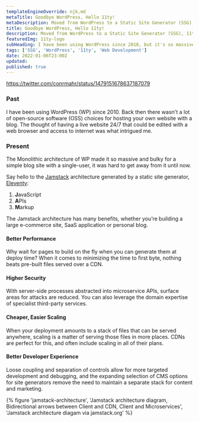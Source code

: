 ```yaml
---
templateEngineOverride: njk,md
metaTitle: Goodbye WordPress, Hello 11ty! 
metaDescription: Moved from WordPress to a Static Site Generator (SSG), 11ty.
title: Goodbye WordPress, Hello 11ty! 
description: Moved from WordPress to a Static Site Generator (SSG), 11ty.
featuredImg: 11ty-logo
subHeading: I have been using WordPress since 2010, but it's so massive I could never get away from it, until now.
tags: ['SSG', 'WordPress', '11ty', 'Web Development']
date: 2022-01-06T23:00Z
updated:
published: true
---
```


<div class="col-start-3 col-end-9">

https://twitter.com/conrmahr/status/1479151678637187079

### Past 
I have been using WordPress (WP) since 2010. Back then there wasn't a lot of open-source software (OSS) choices for hosting your own website with a blog. The thought of having a live website 24/7 that could be edited with a web browser and access to internet was what intrigued me.

### Present
The Monolithic architecture of WP made it so massive and bulky for a simple blog site with a single-user, it was hard to get away from it until now.

Say hello to the [Jamstack](https://jamstack.org) architecture generated by a static site generator, [Eleventy](https://11ty.dev):
1. **J**avaScript
1. **A**PIs
1. **M**arkup

The Jamstack architecture has many benefits, whether you’re building a large e-commerce site, SaaS application or personal blog.

#### Better Performance
Why wait for pages to build on the fly when you can generate them at deploy time? When it comes to minimizing the time to first byte, nothing beats pre-built files served over a CDN.

#### Higher Security
With server-side processes abstracted into microservice APIs, surface areas for attacks are reduced. You can also leverage the domain expertise of specialist third-party services.

#### Cheaper, Easier Scaling
When your deployment amounts to a stack of files that can be served anywhere, scaling is a matter of serving those files in more places. CDNs are perfect for this, and often include scaling in all of their plans.

#### Better Developer Experience
Loose coupling and separation of controls allow for more targeted development and debugging, and the expanding selection of CMS options for site generators remove the need to maintain a separate stack for content and marketing.

{% figure 'jamstack-architecture', 'Jamstack architecture diagram, Bidirectional arrows between Client and CDN, Client and Microservices', 'Jamstack architecture diagam via jamstack.org' %}

</div>
